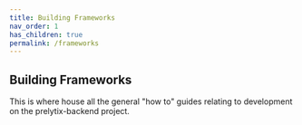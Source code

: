 ```yaml
---
title: Building Frameworks
nav_order: 1
has_children: true
permalink: /frameworks
---
```


## Building Frameworks

This is where house all the general "how to" guides relating to development on the prelytix-backend project.
